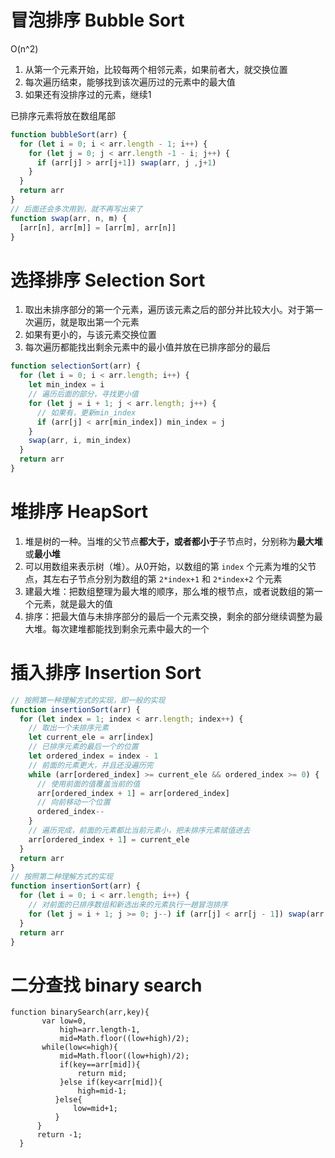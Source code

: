 # 冒泡排序 Bubble Sort

O(n^2)

1. 从第一个元素开始，比较每两个相邻元素，如果前者大，就交换位置
2. 每次遍历结束，能够找到该次遍历过的元素中的最大值
3. 如果还有没排序过的元素，继续1

已排序元素将放在数组尾部

```javascript
function bubbleSort(arr) {
  for (let i = 0; i < arr.length - 1; i++) {
    for (let j = 0; j < arr.length -1 - i; j++) {
      if (arr[j] > arr[j+1]) swap(arr, j ,j+1)
    }
  }
  return arr
}
// 后面还会多次用到，就不再写出来了
function swap(arr, n, m) {
  [arr[n], arr[m]] = [arr[m], arr[n]]
}
```





# 选择排序 Selection Sort

1. 取出未排序部分的第一个元素，遍历该元素之后的部分并比较大小。对于第一次遍历，就是取出第一个元素
2. 如果有更小的，与该元素交换位置
3. 每次遍历都能找出剩余元素中的最小值并放在已排序部分的最后

```javascript
function selectionSort(arr) {
  for (let i = 0; i < arr.length; i++) {
    let min_index = i
    // 遍历后面的部分，寻找更小值
    for (let j = i + 1; j < arr.length; j++) {
      // 如果有，更新min_index
      if (arr[j] < arr[min_index]) min_index = j
    }
    swap(arr, i, min_index)
  }
  return arr
}
```



# 堆排序 HeapSort

1. 堆是树的一种。当堆的父节点**都大于，或者都小于**子节点时，分别称为**最大堆**或**最小堆**
2. 可以用数组来表示树（堆）。从0开始，以数组的第 `index` 个元素为堆的父节点，其左右子节点分别为数组的第 `2*index+1` 和 `2*index+2` 个元素
3. 建最大堆：把数组整理为最大堆的顺序，那么堆的根节点，或者说数组的第一个元素，就是最大的值
4. 排序：把最大值与未排序部分的最后一个元素交换，剩余的部分继续调整为最大堆。每次建堆都能找到剩余元素中最大的一个





# 插入排序 Insertion Sort

```javascript
// 按照第一种理解方式的实现，即一般的实现
function insertionSort(arr) {
  for (let index = 1; index < arr.length; index++) {
    // 取出一个未排序元素
    let current_ele = arr[index]
    // 已排序元素的最后一个的位置
    let ordered_index = index - 1
    // 前面的元素更大，并且还没遍历完
    while (arr[ordered_index] >= current_ele && ordered_index >= 0) {
      // 使用前面的值覆盖当前的值
      arr[ordered_index + 1] = arr[ordered_index]
      // 向前移动一个位置
      ordered_index--
    }
    // 遍历完成，前面的元素都比当前元素小，把未排序元素赋值进去
    arr[ordered_index + 1] = current_ele
  }
  return arr
}
// 按照第二种理解方式的实现
function insertionSort(arr) {
  for (let i = 0; i < arr.length; i++) {
    // 对前面的已排序数组和新选出来的元素执行一趟冒泡排序
    for (let j = i + 1; j >= 0; j--) if (arr[j] < arr[j - 1]) swap(arr, j, j - 1)
  }
  return arr
}

```





# 二分查找 binary search

```
function binarySearch(arr,key){
       var low=0,
           high=arr.length-1,
           mid=Math.floor((low+high)/2);
       while(low<=high){
           mid=Math.floor((low+high)/2);
           if(key==arr[mid]){
               return mid;
           }else if(key<arr[mid]){
               high=mid-1;
          }else{
              low=mid+1;
          }
      }
      return -1;
  }
```